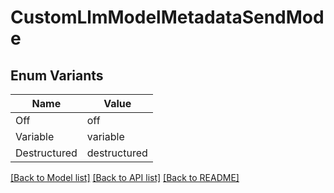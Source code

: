 # CustomLlmModelMetadataSendMode

## Enum Variants

| Name | Value |
|---- | -----|
| Off | off |
| Variable | variable |
| Destructured | destructured |


[[Back to Model list]](../README.md#documentation-for-models) [[Back to API list]](../README.md#documentation-for-api-endpoints) [[Back to README]](../README.md)



